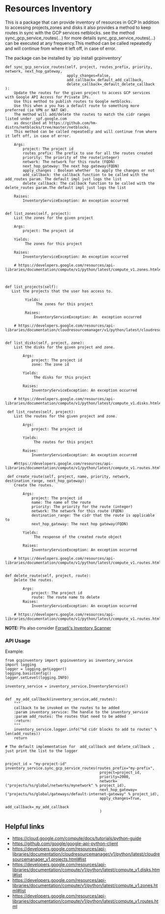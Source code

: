 # Resources Inventory

This is a package that can provide inventory of resources in GCP
In addition to accessing projects,zones and disks it also provides a method to keep routes in sync with the GCP services netblocks.
see the method sync_gcp_service_routes(...) for more details
sync_gcp_service_routes(...) can be executed at any frequency.This method can be called repeatedly and will continue from where it left off, in case of error.



The package can be installed by `pip install gcpinventory'

    def sync_gcp_service_routes(self, project, routes_prefix, priority, network, next_hop_gateway,
                                apply_changes=False,
                                add_callback=_default_add_callback,
                                delete_callback=_default_delete_callback ):
        Update the routes for the given project to access GCP services with Google API Access for Private IPs.
        Use this method to publish routes to Google netblocks.
        Use this when a you has a default route to something more preferred (ie VPN or NAT GW).
        The method will add/delete the routes to match the cidr ranges listed under _spf.google.com
        as described at https://github.com/hm-distro/netblocks/tree/master/netblocks.
        This method can be called repeatedly and will continue from where it left off, in case of error.
        
        Args:
            project: The project id
            routes_prefix: The prefix to use for all the routes created
            priority: The priority of the route(integer)
            network: The network for this route (FQDN)
            next_hop_gateway: The next hop gateway(FQDN)
            apply_changes : Boolean whether  to apply the changes or not
            add_callback: the callback function to be called with the add_routes param. The default impl just logs the list
            delete_callback: The callback function to be called with the delete_routes param.The default impl just logs the list
            
        Raises:
            InventoryServiceException: An exception occurred
    
    
    def list_zones(self, project):
        List the zones for the given project
        
        Args:
            project: The project id
        
        Yields:
             The zones for this project
        
        Raises:
            InventoryServiceException: An exception occurred
       
        # https://developers.google.com/resources/api-libraries/documentation/compute/v1/python/latest/compute_v1.zones.html#list



    def list_projects(self):
       List the projects that the user has access to.

             Yields:
                  The zones for this project

             Raises:
                 InventoryServiceException: An  exception occurred
      
        # https://developers.google.com/resources/api-libraries/documentation/cloudresourcemanager/v1/python/latest/cloudresourcemanager_v1.projects.html#list
        
        
    def list_disks(self, project, zone):
        List the disks for the given project and zone.

            Args:
                project: The project id
                zone: The zone id

            Yields:
                 The disks for this project

            Raises:
                InventoryServiceException: An exception occurred
        
        # https://developers.google.com/resources/api-libraries/documentation/compute/v1/python/latest/compute_v1.disks.html#list
        
     def list_routes(self, project):
        List the routes for the given project and zone.

            Args:
                project: The project id

            Yields:
                 The routes for this project

            Raises:
                InventoryServiceException: An exception occurred
        
        #https://developers.google.com/resources/api-libraries/documentation/compute/v1/python/latest/compute_v1.routes.html
        
     def create_route(self, project, name, priority, network, destination_range, next_hop_gateway):
        Create the routes.

            Args:
                project: The project id
                name: The name of the route
                priority: The priority for the route (integer)
                network: The network for this route (FQDN)
                destination_range: The cidr that the route is applicable to
                next_hop_gateway: The next hop gateway(FQDN)

            Yields:
                 The response of the created route object

            Raises:
                InventoryServiceException: An exception occurred
       
        # https://developers.google.com/resources/api-libraries/documentation/compute/v1/python/latest/compute_v1.routes.html
        
        
    def delete_route(self, project, route):
        Delete the routes.

            Args:
                project: The project id
                route: The route name to delete
            Raises:
                InventoryServiceException: An exception occurred
       
        # https://developers.google.com/resources/api-libraries/documentation/compute/v1/python/latest/compute_v1.routes.html       
**NOTE:** Pls also consider [Forseti's Inventory Scanner](http://forsetisecurity.org/docs/quickstarts/inventory/index.html) 


### API Usage
Example:

    from gcpinventory import gcpinventory as inventory_service    
    import logging
    logger = logging.getLogger()
    logging.basicConfig()
    logger.setLevel(logging.INFO)
    
    inventory_service = inventory_service.InventoryService()


    def _my_add_callback(inventory_service,add_routes):
        """
        callback to be invoked on the routes to be added
        :param inventory_service: The handle to the inventory_service
        :param add_routes: The routes that need to be added
        :return:
        """
        inventory_service.logger.info("%d cidr blocks to add to routes" % len(add_routes))
        return
        
    # The default implementation for  add_callback and delete_callback , just print the list to the logger
    
    
    project_id = "my-project-id"
    inventory_service.sync_gcp_service_routes(routes_prefix="my-prefix",
                                               project=project_id,
                                               priority=2000,
                                               network=("projects/%s/global/networks/mynetwork" % project_id),
                                               next_hop_gateway=("projects/%s/global/gateways/default-internet-gateway" % project_id),
                                               apply_changes=True,
                                               add_callback=_my_add_callback
                                               )


                                             


## Helpful links

  -  https://cloud.google.com/compute/docs/tutorials/python-guide
  -  https://github.com/google/google-api-python-client
  -  https://developers.google.com/resources/api-libraries/documentation/cloudresourcemanager/v1/python/latest/cloudresourcemanager_v1.projects.html#list
  -  https://developers.google.com/resources/api-libraries/documentation/compute/v1/python/latest/compute_v1.disks.html#list
  -  https://developers.google.com/resources/api-libraries/documentation/compute/v1/python/latest/compute_v1.zones.html#list
  -  https://developers.google.com/resources/api-libraries/documentation/compute/v1/python/latest/compute_v1.routes.html

